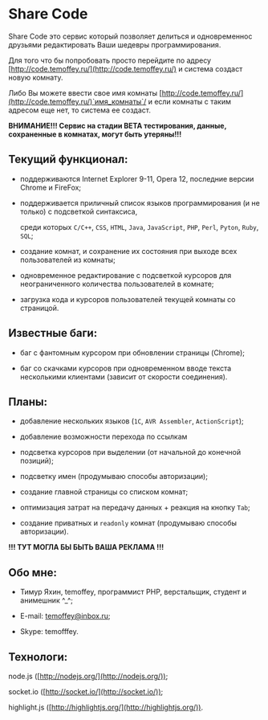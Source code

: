 # Share Code

Share Code это сервис который позволяет делиться и одновременнос друзьями редактировать Ваши шедевры программирования.

Для того что бы попробовать просто перейдите по адресу [http://code.temoffey.ru/](http://code.temoffey.ru/) и система создаст новую комнату.

Либо Вы можете ввести свое имя комнаты [http://code.temoffey.ru/](http://code.temoffey.ru/)`имя_комнаты`/ и если комнаты с таким адресом еще нет, то система ее создаст.


**ВНИМАНИЕ!!! Сервис на стадии BETA тестирования, данные, сохраненные в комнатах, могут быть утеряны!!!**


## Текущий функционал:

* поддерживаются Internet Explorer 9-11, Opera 12, последние версии Chrome и FireFox;

* поддерживается приличный список языков программирования (и не только) с подсветкой синтаксиса,

  среди которых `C/C++`, `CSS`, `HTML`, `Java`, `JavaScript`, `PHP`, `Perl`, `Pyton`, `Ruby`, `SQL`;

* создание комнат, и сохранение их состояния при выходе всех пользователей из комнаты;

* одновременное редактирование с подсветкой курсоров для неограниченного количества пользователей в комнате;

* загрузка кода и курсоров пользователей текущей комнаты со страницой.


## Известные баги:

* баг с фантомным курсором при обновлении страницы (Chrome);

* баг со скачками курсоров при одновременном вводе текста несколькими клиентами (зависит от скорости соединения).


## Планы:

* добавление нескольких языков (`1C`, `AVR Assembler`, `ActionScript`);

* добавление возможности перехода по ссылкам

* подсветка курсоров при выделении (от начальной до конечной позиций);

* подсветку имен (продумываю способы авторизации);

* создание главной страницы со списком комнат;

* оптимизация затрат на передачу данных + реакция на кнопку `Tab`;

* создание приватных и `readonly` комнат (продумываю способы авторизации).


**!!! ТУТ МОГЛА БЫ БЫТЬ ВАША РЕКЛАМА !!!**


## Обо мне:

* Тимур Яхин, temoffey, программист PHP, верстальщик, студент и анимешник ^_^;

* E-mail: temoffey@inbox.ru;

* Skype: temofffey.


## Технологи:

node.js ([http://nodejs.org/](http://nodejs.org/));

socket.io ([http://socket.io/](http://socket.io/));

highlight.js ([http://highlightjs.org/](http://highlightjs.org/)).
